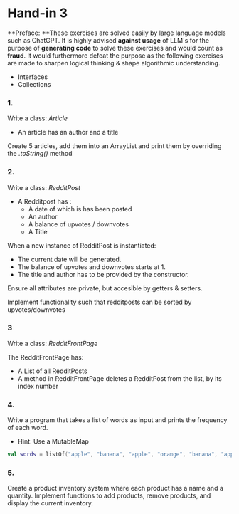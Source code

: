 # Hand-in 3

**Preface: **These exercises are solved easily by large language models such as ChatGPT. It is highly advised **against usage** of LLM's for the purpose of **generating code** to solve these exercises and would count as **fraud**. It would furthermore defeat the purpose as the following exercises are made to sharpen logical thinking & shape algorithmic understanding.

- Interfaces
- Collections



### **1.**

Write a class: *Article*

- An article has an author and a title

Create 5 articles, add them into an ArrayList and print them by overriding the *.toString()* method



<!--

### 2.

Create an interface called `FastFood` (with appropriate methods) and create a `Sandwich` class, a `Pizza` class and a class you decide that implements the `FastFood` interface.

Add some different `Fastfood` objects to an array. Now iterate through that array and use some of the methods you have created above. 



### 3.

Create a class that implements the following interface. Now create two objects using the class created

```java
interface Vehicle {
    changeGear(int a);
    speedUp(int a);
    applyBrakes(int a);
}
```

-->



### 2.

Write a class: *RedditPost*

- A Redditpost has :
  - A date of which is has been posted
  - An author
  - A balance of upvotes / downvotes
  - A Title

When a new instance of RedditPost is instantiated:

- The current date will be generated.
- The balance of upvotes and downvotes starts at 1.
- The title and author has to be provided by the constructor.



Ensure all attributes are private, but accesible by getters & setters.

Implement functionality such that redditposts can be sorted by upvotes/downvotes



### 3

Write a class: *RedditFrontPage*

The RedditFrontPage has:

- A List of all RedditPosts
- A method in RedditFrontPage deletes a RedditPost from the list, by its index number



### 4.

Write a program that takes a list of words as input and prints the frequency of each word.

- Hint: Use a MutableMap

```kotlin
val words = listOf("apple", "banana", "apple", "orange", "banana", "apple", "orange", "banana", "apple","banana", "apple", "orange", "banana","banana", "apple", "orange", "apple", "orange", "banana")
```



### 5.

Create a product inventory system where each product has a name and a quantity. Implement functions to add products, remove products, and display the current inventory.
